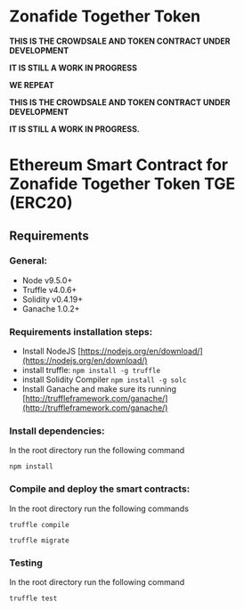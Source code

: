 # Zonafide Together Token

**THIS IS THE CROWDSALE AND TOKEN CONTRACT UNDER DEVELOPMENT**

**IT IS STILL A WORK IN PROGRESS**

**WE REPEAT**

**THIS IS THE CROWDSALE AND TOKEN CONTRACT UNDER DEVELOPMENT**

**IT IS STILL A WORK IN PROGRESS.**

# Ethereum Smart Contract for Zonafide Together Token TGE (ERC20)

## Requirements

### General:

* Node v9.5.0+
* Truffle v4.0.6+
* Solidity v0.4.19+
* Ganache 1.0.2+

### Requirements installation steps:

* Install NodeJS [https://nodejs.org/en/download/](https://nodejs.org/en/download/)
* install truffle: ```npm install -g truffle``` 
* install Solidity Compiler ```npm install -g solc```
* Install Ganache and make sure its running [http://truffleframework.com/ganache/](http://truffleframework.com/ganache/)

### Install dependencies:

In the root directory run the following command

```npm install```

### Compile and deploy the smart contracts:

In the root directory run the following commands

```truffle compile```

```truffle migrate```


### Testing

In the root directory run the following command

```truffle test```

